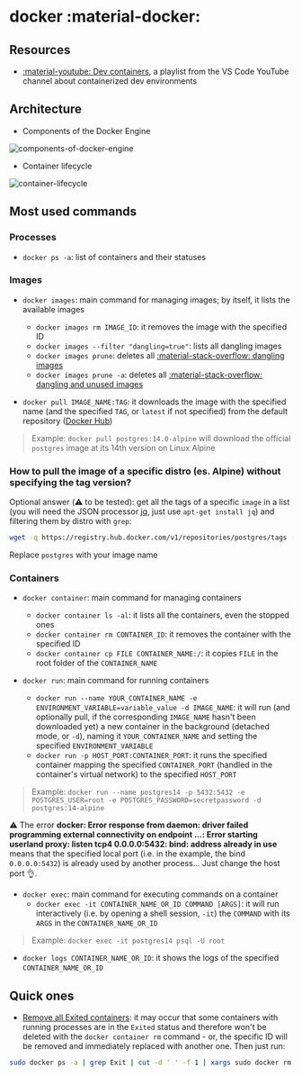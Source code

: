 # docker :material-docker:

## Resources

* [:material-youtube: Dev containers](https://www.youtube.com/playlist?list=PLj6YeMhvp2S5G_X6ZyMc8gfXPMFPg3O31), a playlist from the VS Code YouTube channel about containerized dev environments

## Architecture

* Components of the Docker Engine

![components-of-docker-engine](https://docs.microsoft.com/en-us/learn/modules/intro-to-docker-containers/media/2-docker-architecture.svg)

* Container lifecycle

![container-lifecycle](https://docs.microsoft.com/en-us/learn/modules/intro-to-docker-containers/media/4-docker-container-lifecycle.svg)

## Most used commands

### Processes

* `docker ps -a`: list of containers and their statuses

### Images

* `docker images`: main command for managing images; by itself, it lists the available images
    * `docker images rm IMAGE_ID`: it removes the image with the specified ID
    * `docker images --filter "dangling=true"`: lists all dangling images
    * `docker images prune`: deletes all [:material-stack-overflow: dangling images](https://stackoverflow.com/a/45143234)
    * `docker images prune -a`: deletes all [:material-stack-overflow: dangling and unused images](https://stackoverflow.com/a/45143234)

* `docker pull IMAGE_NAME:TAG`: it downloads the image with the specified name (and the specified `TAG`, or `latest` if not specified) from the default repository ([Docker Hub](https://hub.docker.com))

> Example: `docker pull postgres:14.0-alpine` will download the official `postgres` image at its 14th version on Linux Alpine

### How to pull the image of a specific distro (es. Alpine) without specifying the tag version?

Optional answer (:warning: to be tested): get all the tags of a specific `image` in a list (you will need the JSON processor [jq](https://stedolan.github.io/jq/), just use `apt-get install jq`) and filtering them by distro with `grep`:
```bash
wget -q https://registry.hub.docker.com/v1/repositories/postgres/tags -O - | jq -r '.[].name' | grep '-alpine'
```
Replace `postgres` with your image name

### Containers

* `docker container`: main command for managing containers
    * `docker container ls -al`: it lists all the containers, even the stopped ones
    * `docker container rm CONTAINER_ID`: it removes the container with the specified ID
    * `docker container cp FILE CONTAINER_NAME:/`: it copies `FILE` in the root folder of the `CONTAINER_NAME`

* `docker run`: main command for running containers
    * `docker run --name YOUR_CONTAINER_NAME -e ENVIRONMENT_VARIABLE=variable_value -d IMAGE_NAME`: it will run (and optionally pull, if the corresponding `IMAGE_NAME` hasn't been downloaded yet) a new container in the background (detached mode, or `-d`), naming it `YOUR_CONTAINER_NAME` and setting the specified `ENVIRONMENT_VARIABLE`
    * `docker run -p HOST_PORT:CONTAINER_PORT`: it runs the specified container mapping the specified `CONTAINER_PORT` (handled in the container's virtual network) to the specified `HOST_PORT`

> Example: `docker run --name postgres14 -p 5432:5432 -e POSTGRES_USER=root -e POSTGRES_PASSWORD=secretpassword -d postgres:14-alpine`

:warning: The error **docker: Error response from daemon: driver failed programming external connectivity on endpoint ...: Error starting userland proxy: listen tcp4 0.0.0.0:5432: bind: address already in use** means that the specified local port (i.e. in the example, the bind `0.0.0.0:5432`) is already used by another process... Just change the host port :ok_hand:.

* `docker exec`: main command for executing commands on a container
    * `docker exec -it CONTAINER_NAME_OR_ID COMMAND [ARGS]`: it will run interactively (i.e. by opening a shell session, `-it`) the `COMMAND` with its `ARGS` in the `CONTAINER_NAME_OR_ID`

> Example: `docker exec -it postgres14 psql -U root`

* `docker logs CONTAINER_NAME_OR_ID`: it shows the logs of the specified `CONTAINER_NAME_OR_ID`

## Quick ones

* [Remove all Exited containers](https://coderwall.com/p/zguz_w/docker-remove-all-exited-containers): it may occur that some containers with running processes are in the `Exited` status and therefore won't be deleted with the `docker container rm` command - or, the specific ID will be removed and immediately replaced with another one. Then just run:
```bash
sudo docker ps -a | grep Exit | cut -d ' ' -f 1 | xargs sudo docker rm
```

